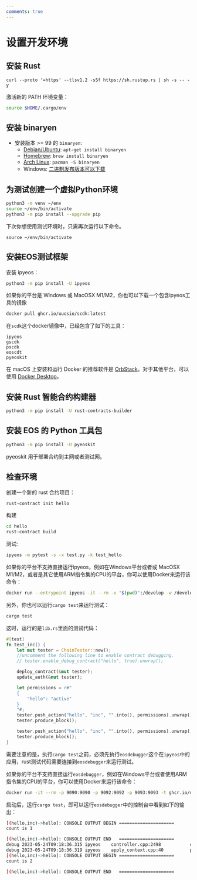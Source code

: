 ```yaml
---
comments: true
---
```


# 设置开发环境

## 安装 Rust

```
curl --proto '=https' --tlsv1.2 -sSf https://sh.rustup.rs | sh -s -- -y
```

激活新的 PATH 环境变量：

```bash
source $HOME/.cargo/env
```

## 安装 binaryen

* 安装版本 >= 99 的 `binaryen`:
  * [Debian/Ubuntu](https://tracker.debian.org/pkg/binaryen): `apt-get install binaryen`
  * [Homebrew](https://formulae.brew.sh/formula/binaryen): `brew install binaryen`
  * [Arch Linux](https://archlinux.org/packages/community/x86_64/binaryen/): `pacman -S binaryen`
  * Windows: [二进制发布版本可以下载](https://github.com/WebAssembly/binaryen/releases)

## 为测试创建一个虚拟Python环境
```bash
python3 -m venv ~/env
source ~/env/bin/activate
python3 -m pip install --upgrade pip
```

下次你想使用测试环境时，只需再次运行以下命令。

```
source ~/env/bin/activate
```

## 安装EOS测试框架

安装 ipyeos：

```bash
python3 -m pip install -U ipyeos
```

如果你的平台是 Windows 或 MacOSX M1/M2，你也可以下载一个包含ipyeos工具的镜像

```bash
docker pull ghcr.io/uuosio/scdk:latest
```

在`scdk`这个docker镜像中，已经包含了如下的工具：

```
ipyeos
gscdk
pscdk
eoscdt
pyeoskit
```

在 macOS 上安装和运行 Docker 的推荐软件是 [OrbStack](https://orbstack.dev/download)。对于其他平台，可以使用 [Docker Desktop](https://www.docker.com/products/docker-desktop)。

## 安装 Rust 智能合约构建器

```bash
python3 -m pip install -U rust-contracts-builder
```

## 安装 EOS 的 Python 工具包

```bash
python3 -m pip install -U pyeoskit
```

pyeoskit 用于部署合约到主网或者测试网。

## 检查环境

创建一个新的 rust 合约项目：

```bash
rust-contract init hello
```

构建

```bash
cd hello
rust-contract build
```

测试:

```bash
ipyeos -m pytest -s -x test.py -k test_hello
```

如果你的平台不支持直接运行ipyeos，例如在Windows平台或者或 MacOSX M1/M2，或者是其它使用ARM指令集的CPU的平台，你可以使用Docker来运行该命令：

```bash
docker run --entrypoint ipyeos -it --rm -v "$(pwd)":/develop -w /develop -t ghcr.io/uuosio/scdk -m pytest -s -x test.py -k test_hello
```

另外，你也可以运行`cargo test`来运行测试：

```bash
cargo test
```

这时，运行的是`lib.rs`里面的测试代码：

```rust
#[test]
fn test_inc() {
    let mut tester = ChainTester::new();
    //uncomment the following line to enable contract debugging.
    // tester.enable_debug_contract("hello", true).unwrap();

    deploy_contract(&mut tester);
    update_auth(&mut tester);

    let permissions = r#"
    {
        "hello": "active"
    }
    "#;
    tester.push_action("hello", "inc", "".into(), permissions).unwrap();
    tester.produce_block();

    tester.push_action("hello", "inc", "".into(), permissions).unwrap();
    tester.produce_block();
}
```

需要注意的是，执行`cargo test`之前，必须先执行`eosdebugger`这个在`ipyeos`中的应用，rust测试代码需要连接到`eosdebugger`来运行测试。

如果你的平台不支持直接运行`eosdebugger`，例如在Windows平台或者使用ARM指令集的CPU的平台，你可以使用Docker来运行该命令：

```bash
docker run -it --rm -p 9090:9090 -p 9092:9092 -p 9093:9093 -t ghcr.io/uuosio/scdk
```

启动后，运行`cargo test`，即可以运行`eosdebugger`中的控制台中看到如下的输出：

```bash
[(hello,inc)->hello]: CONSOLE OUTPUT BEGIN =====================
count is 1

[(hello,inc)->hello]: CONSOLE OUTPUT END   =====================
debug 2023-05-24T09:18:36.315 ipyeos    controller.cpp:2498           clear_expired_input_ ] removed 0 expired transactions of the 50 input dedup list, pending block time 2018-06-01T12:00:04.000
debug 2023-05-24T09:18:36.319 ipyeos    apply_context.cpp:40          print_debug          ] 
[(hello,inc)->hello]: CONSOLE OUTPUT BEGIN =====================
count is 2

[(hello,inc)->hello]: CONSOLE OUTPUT END   =====================
```
